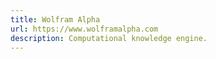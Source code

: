 ```yaml
---
title: Wolfram Alpha
url: https://www.wolframalpha.com
description: Computational knowledge engine.
---
```

